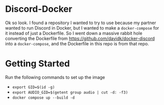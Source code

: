 # Discord-Docker
Ok so look. I found a repository I wanted to try to use because my partner wanted to run Discord in Docker, but I wanted to make a `docker-compose` for it instead of just a Dockerfile. So I went down a massive rabbit hole converting the Dockerfile from https://github.com/davidk/docker-discord into a `docker-compose`, and the Dockerfile in this repo is from that repo.

# Getting Started
Run the following commands to set up the image
- `export GID=$(id -g)`
- `export AUDIO_GID=$(getent group audio | cut -d: -f3)`
- `docker compose up --build -d`